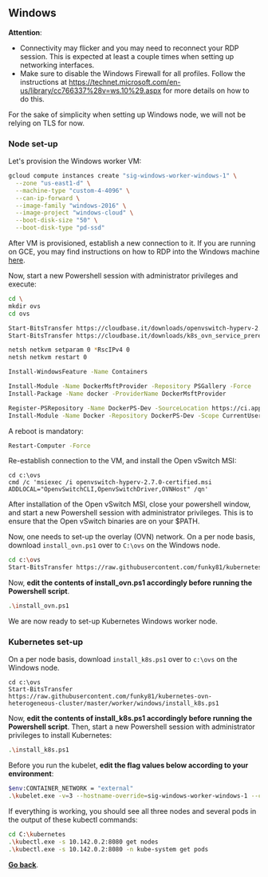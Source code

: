 ## Windows

**Attention**:
* Connectivity may flicker and you may need to reconnect your RDP session. This is expected at least a couple times when setting up networking interfaces.
* Make sure to disable the Windows Firewall for all profiles. Follow the instructions at https://technet.microsoft.com/en-us/library/cc766337%28v=ws.10%29.aspx for more details on how to do this.

For the sake of simplicity when setting up Windows node, we will not be relying on TLS for now.

### Node set-up

Let's provision the Windows worker VM:
```sh
gcloud compute instances create "sig-windows-worker-windows-1" \
  --zone "us-east1-d" \
  --machine-type "custom-4-4096" \
  --can-ip-forward \
  --image-family "windows-2016" \
  --image-project "windows-cloud" \
  --boot-disk-size "50" \
  --boot-disk-type "pd-ssd"
```

After VM is provisioned, establish a new connection to it. If you are running on GCE,
you may find instructions on how to RDP into the Windows machine [here](https://cloud.google.com/compute/docs/instances/windows/connecting-to-windows-instance).

Now, start a new Powershell session with administrator privileges and execute:
```sh
cd \
mkdir ovs
cd ovs

Start-BitsTransfer https://cloudbase.it/downloads/openvswitch-hyperv-2.7.0-certified.msi
Start-BitsTransfer https://cloudbase.it/downloads/k8s_ovn_service_prerelease.zip

netsh netkvm setparam 0 *RscIPv4 0
netsh netkvm restart 0

Install-WindowsFeature -Name Containers

Install-Module -Name DockerMsftProvider -Repository PSGallery -Force
Install-Package -Name docker -ProviderName DockerMsftProvider

Register-PSRepository -Name DockerPS-Dev -SourceLocation https://ci.appveyor.com/nuget/docker-powershell-dev
Install-Module -Name Docker -Repository DockerPS-Dev -Scope CurrentUser
```

A reboot is mandatory:
```sh
Restart-Computer -Force
```

Re-establish connection to the VM, and install the Open vSwitch MSI:
```
cd c:\ovs
cmd /c 'msiexec /i openvswitch-hyperv-2.7.0-certified.msi ADDLOCAL="OpenvSwitchCLI,OpenvSwitchDriver,OVNHost" /qn' 
```

After installation of the Open vSwitch MSI, close your powershell window, and start a new Powershell session with administrator privileges.  This is to ensure that the Open vSwitch binaries are on your $PATH.

Now, one needs to set-up the overlay (OVN) network. On a per node basis, download `install_ovn.ps1` over to `C:\ovs` on the Windows node.

```sh
cd c:\ovs
Start-BitsTransfer https://raw.githubusercontent.com/funky81/kubernetes-ovn-heterogeneous-cluster/master/worker/windows/install_ovn.ps1
```
Now, **edit the contents of install_ovn.ps1 accordingly before running the Powershell script**.
```sh
.\install_ovn.ps1
```

We are now ready to set-up Kubernetes Windows worker node.

### Kubernetes set-up

On a per node basis, download `install_k8s.ps1` over to `c:\ovs` on the Windows node.
```
cd c:\ovs
Start-BitsTransfer https://raw.githubusercontent.com/funky81/kubernetes-ovn-heterogeneous-cluster/master/worker/windows/install_k8s.ps1
```
Now, **edit the contents of install_k8s.ps1 accordingly before running the Powershell script**.
Then, start a new Powershell session with administrator privileges to install Kubernetes:
```sh
.\install_k8s.ps1
```

Before you run the kubelet, **edit the flag values below according to your environment**:
```sh
$env:CONTAINER_NETWORK = "external"
.\kubelet.exe -v=3 --hostname-override=sig-windows-worker-windows-1 --cluster-dns=10.100.0.10 --cluster-domain=cluster.local --pod-infra-container-image="apprenda/pause" --resolv-conf="" --api_servers="http://10.142.0.2:8080"
```

If everything is working, you should see all three nodes and several pods in the output of these kubectl commands:
```sh
cd C:\kubernetes
.\kubectl.exe -s 10.142.0.2:8080 get nodes
.\kubectl.exe -s 10.142.0.2:8080 -n kube-system get pods
```

[**Go back**](../README.md#cluster-deployment).
